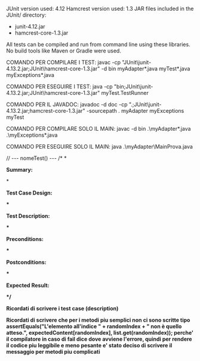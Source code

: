 JUnit version used: 4.12
Hamcrest version used: 1.3
JAR files included in the JUnit/ directory:
- junit-4.12.jar
- hamcrest-core-1.3.jar

All tests can be compiled and run from command line using these libraries.
No build tools like Maven or Gradle were used.


COMANDO PER COMPILARE I TEST:
javac -cp "JUnit\junit-4.13.2.jar;JUnit\hamcrest-core-1.3.jar" -d bin myAdapter\*.java myTest\*.java myExceptions\*.java

COMANDO PER ESEGUIRE I TEST:
java -cp "bin;JUnit\junit-4.13.2.jar;JUnit\hamcrest-core-1.3.jar" myTest.TestRunner

COMANDO PER IL JAVADOC:
javadoc -d doc -cp ".;JUnit\junit-4.13.2.jar;hamcrest-core-1.3.jar" -sourcepath . myAdapter myExceptions myTest

COMANDO PER COMPILARE SOLO IL MAIN:
javac -d bin .\myAdapter\*.java .\myExceptions\*.java

COMANDO PER ESEGUIRE SOLO IL MAIN:
java .\myAdapter\MainProva.java

// --- nomeTest() ---
    /*
     * <p><b>Summary:</b> <p>
     * <p><b>Test Case Design:<b> <p>
     * <p><b>Test Description:<b> <p>
     * <p><b>Preconditions:<b> <p>
     * <p><b>Postconditions:<b> <p>
     * <p><b>Expected Result:<b> <p>
     */

Ricordati di scrivere i test case (description) 

Ricordati di scrivere che per i metodi piu semplici non ci sono scritte tipo assertEquals("L'elemento all'indice " + randomIndex + " non è quello atteso.", expectedContent[randomIndex], list.get(randomIndex)); perche' il compilatore in caso di fail dice dove avviene l'errore, quindi per rendere il codice piu leggibile e meno pesante e' stato deciso di scrivere il messaggio per metodi piu complicati